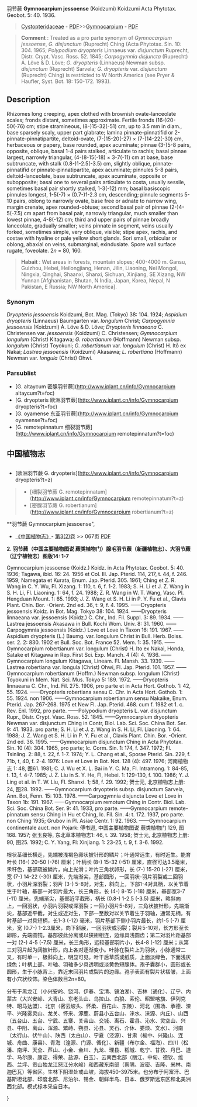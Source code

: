 羽节蕨 **Gymnocarpium jessoense** (Koidzumi) Koidzumi Acta Phytotax. Geobot. 5: 40. 1936.

> [Cystopteridaceae](http://www.iplant.cn/info/Cystopteridaceae?t=foc) - [PDF](http://www.iplant.cn/foc/pdf/Cystopteridaceae.pdf)>>[Gymnocarpium](http://www.iplant.cn/info/Gymnocarpium?t=foc) - [PDF](http://www.iplant.cn/foc/pdf/Gymnocarpium.pdf)

> **Comment** : 
> Treated as a pro parte synonym of *Gymnocarpium jessoense*, *G.* *disjunctum* (Ruprecht) Ching (Acta Phytotax. Sin. 10: 304. 1965; *Polypodium dryopteris* Linnaeus var. *disjunctum* Ruprecht, Distr. Crypt. Vasc. Ross. 52. 1845; *Carpogymnia disjuncta* (Ruprecht) Á. Löve & D. Löve; *G. dryopteris* (Linnaeus) Newman subsp. *disjunctum* (Ruprecht) Sarvela; *G. dryopteris* var. *disjunctum* (Ruprecht) Ching) is restricted to W North America (see Pryer & Haufler, Syst. Bot. 18: 150-172. 1993).

## Description

Rhizomes long creeping, apex clothed with brownish ovate-lanceolate scales; fronds distant, sometimes approximate. Fertile fronds (16-)20-50(-76) cm; stipe stramineous, (8-)15-32(-51) cm, up to 3.5 mm in diam., base sparsely scaly, upper part glabrate; lamina pinnate-pinnatifid or 2-pinnate-pinnatipartite, deltoid-ovate, (7-)15-20(-27) × (7-)14-22(-30) cm, herbaceous or papery, base rounded, apex acuminate; pinnae (3-)5-8 pairs, opposite, oblique, basal 1-4 pairs stalked, articulate to rachis; basal pinnae largest, narrowly triangular, (4-)8-15(-18) × 3-7(-11) cm at base, base subtruncate, with stalk (0.8-)1-2.5(-3.5) cm, slightly oblique, pinnate-pinnatifid or pinnate-pinnatipartite, apex acuminate; pinnules 5-8 pairs, deltoid-lanceolate, base subtruncate, apex acuminate, opposite or subopposite; basal one to several pairs articulate to costa, usually sessile, sometimes basal pair shortly stalked, 1-3(-12) mm; basal basiscopic pinnules longest, 1-5(-7) × (0.7-)1-2.3 cm, descending; pinnule segments 5-10 pairs, oblong to narrowly ovate, base free or adnate to narrow wing, margin crenate, apex rounded-obtuse; second basal pair of pinnae (2-)4-5(-7.5) cm apart from basal pair, narrowly triangular, much smaller than lowest pinnae, 4-8(-12) cm; third and upper pairs of pinnae broadly lanceolate, gradually smaller; veins pinnate in segment, veins usually forked, sometimes simple, very oblique, visible; stipe apex, rachis, and costae with hyaline or pale yellow short glands. Sori small, orbicular or oblong, abaxial on veins, submarginal, exindusiate. Spore wall surface rugate, foveolate. 2*n* = 80, 160.

> **Habait** : 
> Wet areas in forests, mountain slopes; 400-4000 m. Gansu, Guizhou, Hebei, Heilongjiang, Henan, Jilin, Liaoning, Nei Mongol, Ningxia, Qinghai, Shaanxi, Shanxi, Sichuan, Xinjiang, SE Xizang, NW Yunnan [Afghanistan, Bhutan, N India, Japan, Korea, Nepal, N Pakistan, E Russia; NW North America].

### Synonym
*Dryopteris jessoensis* Koidzumi, Bot. Mag. (Tokyo) 38: 104. 1924; *Aspidium dryopteris* (Linnaeus) Baumgarten var. *longulum* Christ; *Carpogymnia jessoensis* (Koidzumi) Á. Löve & D. Löve; *Dryopteris linnaeana* C. Christensen var. *jessoensis* (Koidzumi) C. Christensen; *Gymnocarpium longulum* (Christ) Kitagawa; *G. robertianum* (Hoffmann) Newman subsp. *longulum* (Christ) Toyokuni; *G. robertianum* var. *longulum* (Christ) H. Itô ex Nakai; *Lastrea jessoensis* (Koidzumi) Akasawa; *L. robertiana* (Hoffmann) Newman var. *longula* (Christ) Ohwi.


### Parsublist

* [G.  altaycum  密腺羽节蕨](http://www.iplant.cn/info/Gymnocarpium altaycum?t=foc)
* [G.  dryopteris  欧洲羽节蕨](http://www.iplant.cn/info/Gymnocarpium dryopteris?t=foc)
* [G.  oyamense  东亚羽节蕨](http://www.iplant.cn/info/Gymnocarpium oyamense?t=foc)
* [G.  remotepinnatum  细裂羽节蕨](http://www.iplant.cn/info/Gymnocarpium remotepinnatum?t=foc)

## 中国植物志

## 
* [欧洲羽节蕨  G.  dryopteris](http://www.iplant.cn/info/Gymnocarpium dryopteris?t=z)
> * [细裂羽节蕨  G.  remotepinnatum](http://www.iplant.cn/info/Gymnocarpium remotepinnatum?t=z)
> * [密腺羽节蕨  G.  robertianum](http://www.iplant.cn/info/Gymnocarpium robertianum?t=z)

**羽节蕨 Gymnocarpium jessoense",


* [《中国植物志》](http://www.iplant.cn/frps)- [第3(2)卷](http://www.iplant.cn/frps/vol/3(2)) >> 067页 [PDF](http://www.iplant.cn/frps/pdf/3(2)/067.pdf)

**2. 羽节蕨（中国主要植物图说 蕨类植物门）腺毛羽节蕨（新疆植物志）、大羽节蕨（辽宁植物志）图版14: 1-7**

Gymnocarpium jessoense (Koidz.) Koidz. in Acta Phytotax. Geobot. 5: 40. 1936; Tagawa, ibid. 16: 24. 1956 et Col. Ill. Jap. Pterid. 114, 217, t. 44, f. 246. 1959; Namegata et Kurata, Enum. Jap. Pterid. 305. 1961; Ching et Z. R. Wang in C. Y. Wu, Fl. Xizang. 1: 110, t. 6, f. 1-2. 1983; S. H. Li et J. Z. Wang in S. H. Li, Fl. Liaoning. 1: 64, f. 24. 1988; Z. R. Wang in W. T. Wang, Vasc. Pl. Hengduan Mount. 1: 65. 1993; J. Z. Wang et S. H. Li in P. Y. Fu et al., Clavis Plant. Chin. Bor. -Orient. 2nd ed. 36, t: 9, f. 4. 1995. ——Dryopteris jessoensis Koidz. in Bot. Mag. Tokyo 38: 104. 1924. ——Dryopteris linnaeana var. jessoensis (Koidz.) C. Chr., Ind. Fil. Suppl. 3: 89. 1934. ——Lastrea jessoensis Akasawa in Bull. Kochi Wom. Univ. 8: 31. 1960. ——Carpogymnia jessoensis (Koidz.) Love et Love in Taxon 16: 191. 1967. ——Aspidium dryopteris (L.) Baumg. var. longulum Christ in Bull. Herb. Boiss. ser. 2. 2: 830. 1902 et Bull. Soc. Bot. France 52. Mem. 1: 35. 1915. ——Gymnocarpium robertianum var. longulum (Christ) H. Ito ex Nakai, Honda, Satake et Kitagawa in Rep. First Sci. Exp. Manch. 4 (4): 4. 1936. ——Gymnocarpium longulum Kitagawa, Lineam. Fl. Mansh. 33. 1939. ——Lastrea robertiana var. longula (Christ) Ohwi, Fl. Jap. Pterid. 101. 1957. ——Gymnocarpium robertianum (Hoffm.) Newman subsp. longulum (Christ) Toyokuni in Mem. Nat. Sci. Mus. Tokyo 5: 189. 1972. ——Dryopteris linnaeana C. Chr., Ind. Fil. 275. 1906, pro parte et in Acta Hort. Gothob. 1: 42, 55. 1924. ——Dryopteris robertiana sensu C. Chr. in Acta Hort. Gothob. 1: 55. 1924. non 1906. ——Gymnocarpium robertianum sensu Nakaike, Enum. Pterid. Jap. 267-268. 1975 et New Fl. Jap. Pterid. 468. cum f. 1982 et 1. c. Rev. Enl. 1992, pro parte. ——Polypodium dryopteris L. var. disjunctum Rupr., Distr. Crypt. Vasc. Ross. 52. 1845. ——Gymnocarpium dryopteris Newman var. disjunctum Ching in Contr, Biol. Lab. Sci. Soc. China Bot. Ser. 9: 41. 1933. pro parte; S. H. Li et J. z. Wang in S. H. Li, Fl. Liaoning. 1: 64. 1988; J. Z. Wang et S. H. Li in P. Y. Fu et al., Clavis Plant. Chin. Bor. -Orient. 2nd ed. 36. 1995. ——Gymnocarpium disjunctum Ching in Acta Phytotax. Sin. 10 (4): 304. 1965, pro parte; Ic. Corm. Sin. 1: 174, f. 347. 1972; Fl. Tsinling. 2: 88, t. 22, f. 1-7. 1974; Y. L. Chang et al., Sporae Pterid. Sin. 229, f. 71b, t, 40, f. 2-4. 1976: Love et Love in Bot. Not. 128 (4): 497. 1976; 河南植物志 1: 48, 图61. 1981; C. J. Wu et X. L. Bai in Y. C. Ma, Fl. Intramong. 1: 84-85, t. 13, f. 4-7. 1985; J. Z. Liu in S. Y. He, Fl, Hebei. 1: 129-130, f. 100. 1986; Y. J. Ling et al. in T. W. Liu, Fl. Shanxi. 1; 58, f. 29. 1992; 贺士元, 北京植物志上册: 24, 图28. 1992. ——Gymnocarpium dryopteris subsp. disjunctum Sarvela, Ann. Bot, Fenn. 15: 103. 1978. ——Carpogymnia disjuncta Love et Love in Taxon 1b: 191. 1967. ——Gymnocarpium remotum Ching in Contr. Biol. Lab. Sci. Soc. China Bot. Ser. 9: 41. 1933, pro parte. ——Gymnocarpium remote-pinnatum sensu Ching in Hu et Ching, Ic. Fil. Sin. 4: t. 172. 1937, pro parte. non Ching 1935; Grubov in Pl. Asiae Centr. 1: 92. 1963. ——Gymnocarpium continentale auct. non Pojark: 傅书遐, 中国主要植物图说 蕨类植物门 129, 图168. 1957; 张玉良等, 东北草本植物志1: 46, t. 39. 1958; 贺士元, 北京植物志上册: 90, 图25. 1992; C. Y. Yang, Fl: Xinjiang. 1: 23-25, t. 9, f. 3-6. 1992.

根状茎细长横走，先端被浅褐色卵状披针形的鳞片；叶通常远生，有时近生。能育叶长 (16-) 20-50 (-76) 厘米；叶柄长 (8-) 15-32 (-51) 厘米，直径可达3.5毫米，禾秆色，基部疏被鳞片，向上光滑；叶片三角状卵形，长 (7-) 15-20 (-27) 厘米，宽 (7-) 14-22 (-30) 厘米，先端渐尖，基部圆形，一回羽状-羽片羽裂或二回羽状，小羽片深羽裂；羽片 (3-) 5-8对，对生，斜向上，下部1-4对具柄，以关节着生于叶轴，基部一对羽片最大，长三角形，长 (4-) 8-15 (-18) 厘米，基部宽3-7 (-11) 厘米，先端渐尖，基部近平截形，柄长 (0.8-) 1-2.5 (-3.5) 厘米，略斜向上，一回羽状，小羽片羽裂或深羽裂；一回小羽片5-8对，三角状披针形，先端渐尖，基部近平截，对生或近对生，下部一至数对以关节着生于羽轴，通常无柄，有时基部一对具短柄，长1-3 (-12) 毫米，羽片基部下侧小羽片最长，约1-5 (-7) 厘米，宽 (0.7-) 1-2.3厘米，向下斜展，一回羽状或羽裂；裂片5-10对，长方形至长卵形，先端圆钝，基部彼此分离或以狭翅相连，边缘具浅圆齿；第二对羽片距基部一对 (2-) 4-5 (-7.5) 厘米，长三角形，远较基部羽片小，长4-8 (-12) 厘米；从第三对羽片起为阔披针形，向上各对逐渐变小。叶脉在裂片上为羽状，小脉通常二叉，有时单一，极斜向上，明显可见。叶干后草质或纸质，上面淡绿色，下面浅灰绿色；叶柄上部、叶轴、羽轴多少具透明或淡黄色短腺体。孢子囊群小，圆形或长圆形，生于小脉背上，靠近末回羽片或裂片的边缘。孢子表面有裂片状褶皱，上面有小穴状纹饰。染色体数目2n=80。

分布于黑龙江（小兴安岭、饶河、伊春、宝清、镜泊湖）、吉林（通化）、辽宁、内蒙古（大兴安岭、大青山、东老头山、乌拉山、白狼、索伦、昭盟喀旗、伊列克特、昭马达盟）、北京（密云坡头、怀柔、百花山、东陵）、河北（围场、承德、滦平、兴隆雾灵山、龙关、怀来、涿鹿、蔚县小五台山、涞水、涞源、内丘）、山西（五台山、五台、宁武、五寨、关帝山、交城、离石、霍县、沁水、灵空山、兴县、中阳、离山、浑源、繁峙、朔县、沁县、灵石、介休、娄烦、文水）、河南（太行山、伏牛山）、陕西（太白山）、宁夏（泾源）、甘肃（榆中、兴隆山、连城、舟曲、康县）、青海（湟源、门源、循化）、新疆（布尔金、福海）、四川（松潘、南坪、天全、芦山、小金、金川、九龙、理县、稻城、乾宁、甘孜、丹巴、道孚、马尔康、康定、得荣、盐源、白玉）、云南西北部（丽江、中甸、德钦、维西、兰坪、贡山独龙江怒江分水岭）和西藏东南部（察隅、波密、吉隆、米林、南迦巴瓦）等省区。生林下阴湿处或山坡，海拔450-3975米。也分布于阿富汗、巴基斯坦北部、印度北部、尼泊尔、锡金、朝鲜半岛、日本、俄罗斯远东区和北美洲西北部。模式标本采自日本。


}